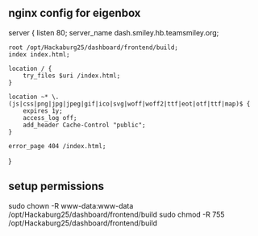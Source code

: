 ## nginx config for eigenbox
server {
    listen 80;
    server_name dash.smiley.hb.teamsmiley.org;

    root /opt/Hackaburg25/dashboard/frontend/build;
    index index.html;

    location / {
        try_files $uri /index.html;
    }

    location ~* \.(js|css|png|jpg|jpeg|gif|ico|svg|woff|woff2|ttf|eot|otf|ttf|map)$ {
        expires 1y;
        access_log off;
        add_header Cache-Control "public";
    }

    error_page 404 /index.html;
}

## setup permissions
sudo chown -R www-data:www-data /opt/Hackaburg25/dashboard/frontend/build
sudo chmod -R 755 /opt/Hackaburg25/dashboard/frontend/build